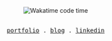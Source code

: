 <div align="center">
  <img src="https://wakatime.com/badge/user/37166d41-4cb0-48de-868f-ae337a516496.svg" alt="Wakatime code time">
</div>

<br>

<p align="center">
  <samp>
    <a href="https://liamsnowdon.uk">portfolio</a> .
    <a href="https://blog.liamsnowdon.uk">blog</a> .
    <a href="https://linkedin.com/in/liam-snowdon">linkedin</a>
  </samp>
</p>
